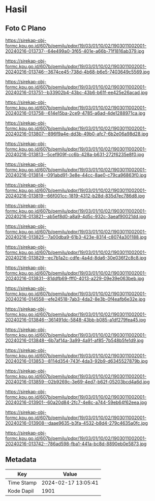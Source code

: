 # Hasil

## Foto C Plano

https://sirekap-obj-formc.kpu.go.id/607b/pemilu/pdpr/19/03/01/10/02/1903011002001-20240216-013737--64e499a0-3f65-401e-a66b-71f1816ab379.jpg

https://sirekap-obj-formc.kpu.go.id/607b/pemilu/pdpr/19/03/01/10/02/1903011002001-20240216-013746--3674ce45-738d-4b68-b6e5-7403649c5569.jpg

https://sirekap-obj-formc.kpu.go.id/607b/pemilu/pdpr/19/03/01/10/02/1903011002001-20240216-013751--b33902b4-43bc-43b6-b61f-ee425e26acad.jpg

https://sirekap-obj-formc.kpu.go.id/607b/pemilu/pdpr/19/03/01/10/02/1903011002001-20240216-013758--614e15ba-2ce9-4785-a6ad-4de1288971ca.jpg

https://sirekap-obj-formc.kpu.go.id/607b/pemilu/pdpr/19/03/01/10/02/1903011002001-20240216-013807--896f9a4e-dd3b-49b0-afc7-6b2e06a98d28.jpg

https://sirekap-obj-formc.kpu.go.id/607b/pemilu/pdpr/19/03/01/10/02/1903011002001-20240216-013813--5cef909f-cc6b-428a-b631-272f6235e8f0.jpg

https://sirekap-obj-formc.kpu.go.id/607b/pemilu/pdpr/19/03/01/10/02/1903011002001-20240216-013814--091abd91-3e8e-44cc-8ae0-c79ca96863f0.jpg

https://sirekap-obj-formc.kpu.go.id/607b/pemilu/pdpr/19/03/01/10/02/1903011002001-20240216-013819--66f001cc-1819-4312-b28d-835d7ec786d8.jpg

https://sirekap-obj-formc.kpu.go.id/607b/pemilu/pdpr/19/03/01/10/02/1903011002001-20240216-013821--ab5ef8d0-a8a9-4d5c-932c-3aeaf90021dd.jpg

https://sirekap-obj-formc.kpu.go.id/607b/pemilu/pdpr/19/03/01/10/02/1903011002001-20240216-013825--7a00dba9-61b3-423e-8314-c8074a301188.jpg

https://sirekap-obj-formc.kpu.go.id/607b/pemilu/pdpr/19/03/01/10/02/1903011002001-20240216-013829--ec7b1a2c-cdfe-4a4d-8da6-30e036f2c8c8.jpg

https://sirekap-obj-formc.kpu.go.id/607b/pemilu/pdpr/19/03/01/10/02/1903011002001-20240216-013831--81ddfb69-fff0-4013-a229-09e39e063beb.jpg

https://sirekap-obj-formc.kpu.go.id/607b/pemilu/pdpr/19/03/01/10/02/1903011002001-20240216-014558--efe24518-7ab3-4da2-8e3b-0f4eafb6e32e.jpg

https://sirekap-obj-formc.kpu.go.id/607b/pemilu/pdpr/19/03/01/10/02/1903011002001-20240216-013846--361491dc-5848-43bb-b085-a1df279fea45.jpg

https://sirekap-obj-formc.kpu.go.id/607b/pemilu/pdpr/19/03/01/10/02/1903011002001-20240216-013848--6b7af14a-3a99-4a91-af85-7b548b5fe1d9.jpg

https://sirekap-obj-formc.kpu.go.id/607b/pemilu/pdpr/19/03/01/10/02/1903011002001-20240216-013853--8114d354-743f-4da3-92b9-d6345527879b.jpg

https://sirekap-obj-formc.kpu.go.id/607b/pemilu/pdpr/19/03/01/10/02/1903011002001-20240216-013859--02b9269c-3e69-4ed7-b62f-05203bcd4a6d.jpg

https://sirekap-obj-formc.kpu.go.id/607b/pemilu/pdpr/19/03/01/10/02/1903011002001-20240216-013901--60a20d84-2fc7-4e8c-a744-59eb64f62eea.jpg

https://sirekap-obj-formc.kpu.go.id/607b/pemilu/pdpr/19/03/01/10/02/1903011002001-20240216-013908--daae9635-b3fa-4532-b8d4-279c4635a0fc.jpg

https://sirekap-obj-formc.kpu.go.id/607b/pemilu/pdpr/19/03/01/10/02/1903011002001-20240216-013742--786ad598-fba1-441a-bc8d-8890eb0e5873.jpg


## Metadata

| Key        | Value               |
| ---------- | ------------------- |
| Time Stamp | 2024-02-17 13:05:41 |
| Kode Dapil | 1901                |




